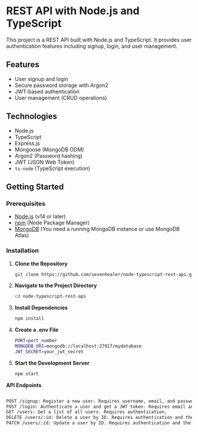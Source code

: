 # REST API with Node.js and TypeScript

This project is a REST API built with Node.js and TypeScript. It provides user authentication features including signup, login, and user management.

## Features

- User signup and login
- Secure password storage with Argon2
- JWT-based authentication
- User management (CRUD operations)

## Technologies

- Node.js
- TypeScript
- Express.js
- Mongoose (MongoDB ODM)
- Argon2 (Password hashing)
- JWT (JSON Web Token)
- `ts-node` (TypeScript execution)

## Getting Started

### Prerequisites

- [Node.js](https://nodejs.org/) (v14 or later)
- [npm](https://www.npmjs.com/) (Node Package Manager)
- [MongoDB](https://www.mongodb.com/) (You need a running MongoDB instance or use MongoDB Atlas)

### Installation

1. **Clone the Repository**

   ```bash
   git clone https://github.com/sevenhealer/node-typescript-rest-api.git

2. **Navigate to the Project Directory**

    ```bash
   cd node-typescript-rest-api

3. **Install Dependencies**

    ```bash
   npm install

4. **Create a .env File**

    ```bash
    PORT=port_number
    MONGODB_URI=mongodb://localhost:27017/mydatabase
    JWT_SECRET=your_jwt_secret

5. **Start the Development Server**

    ```bash
    npm start

**API Endpoints**

```bash

POST /signup: Register a new user. Requires username, email, and password in the request body.
POST /login: Authenticate a user and get a JWT token. Requires email and password in the request body.
GET /users: Get a list of all users. Requires authentication.
DELETE /users/:id: Delete a user by ID. Requires authentication and the user ID as a URL parameter.
PATCH /users/:id: Update a user by ID. Requires authentication and the user ID as a URL parameter. You can update fields like username.